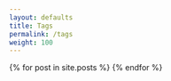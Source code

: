 ```yaml
---
layout: defaults
title: Tags
permalink: /tags
weight: 100
---
```


<!-- 
This tag search solution is somewhat hacky. There are other ways to do this including setting up some additional Ruby code within the Jekyll version that you are running. Eventually, I may switch this to using a different search method.
-->

<section>
{% for post in site.posts %}
  <article style='display:none;' class='single_post'>
    <h2 class='single_title'>{{ post.title }}</h2>
    <div style='display: none;' class='single_tags'>{% for tag in post.tags %}{{ tag }}-{% endfor %}</div>
    <div class="date">{{ post.date | date: '%B %d, %Y' }}</div>
    <p class='single_content'>{{ post.excerpt | remove: '<p>' | remove: '</p>' }}</p>
  </article>
{% endfor %}

  <article style='display:none;' id='nothing_found'>
    <h2>No Post</h2>
    <p>
      Unfortunately, we did not find any posts that match the tag that you specified. 
      Please try a different tag. Thanks for visiting the site.
    </p>
  </article>
</section>

<script>
  var display_tags = function() {
    var added = false,
        all_posts = document.getElementsByClassName('single_post'),
        slug = document.location.href.split('/')[4];
        i = 0,
        len = all_posts.length;

    for (; i < len; i++) {
      var cur = all_posts[i];
          title = cur.getElementsByClassName('single_title')[0],
          tags = (cur.getElementsByClassName('single_tags')[0]).innerHTML.split('-'),
          content = cur.getElementsByClassName('single_content')[0],
          tag_len = (tags.length - 1),
          j = 0;
      for (var j = 0; j < tag_len; j++) {
        var cur_tag = tags[j];
        if (cur_tag === slug) {
          all_posts[i].style.display = 'block';
          added = true;
        }
      }
    }
    if (!added) { document.getElementById('nothing_found').style.display = 'block'; }
  }
  window.onload = function() {
    display_tags();
  }
</script>
